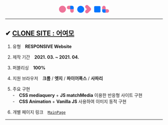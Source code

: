 <p align="center"><img src="./imgs/common/logo.png"></p>

---

## ✔ <a href="">CLONE SITE : 어여모</a>

1. 유형　**RESPONSIVE Website**
2. 제작 기간　**2021. 03. ~ 2021. 04.**
3. 퍼블리싱　**100%**
4. 지원 브라우저　**크롬** / **엣지** / **파이어폭스** / **사파리**
5. 주요 구현  
   -　**CSS mediaquery** + **JS matchMedia** 이용한 반응형 사이트 구현  
   -　**CSS Animation** + **Vanilla JS** 사용하여 이미지 동적 구현

6. 개별 페이지 링크　<a href="./eoyeomo/index.html">`MainPage`</a>

---
